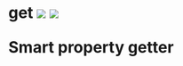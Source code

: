 <h1>
get <a target="_blank" href="https://travis-ci.org/borovin/get">
<img src="https://travis-ci.org/borovin/get.svg?branch=master"/></a> 
<a target="_blank" href="https://david-dm.org/borovin/get">
<img src="https://david-dm.org/borovin/get.svg"/>
</a>

Smart property getter
